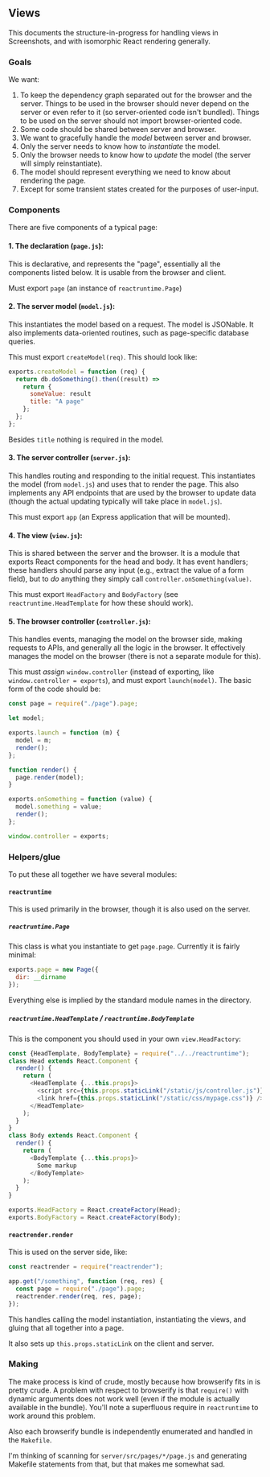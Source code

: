 ## Views

This documents the structure-in-progress for handling views in Screenshots, and with isomorphic React rendering generally.

### Goals

We want:

1. To keep the dependency graph separated out for the browser and the server.  Things to be used in the browser should never depend on the server or even refer to it (so server-oriented code isn't bundled).  Things to be used on the server should not import browser-oriented code.
2. Some code should be shared between server and browser.
3. We want to gracefully handle the *model* between server and browser.
4. Only the server needs to know how to *instantiate* the model.
5. Only the browser needs to know how to *update* the model (the server will simply reinstantiate).
6. The model should represent everything we need to know about rendering the page.
  7. Except for some transient states created for the purposes of user-input.

### Components

There are five components of a typical page:

#### 1. The declaration (`page.js`):

This is declarative, and represents the "page", essentially all the components listed below.  It is usable from the browser and client.

Must export `page` (an instance of `reactruntime.Page`)

#### 2. The server model (`model.js`):

This instantiates the model based on a request.  The model is JSONable.  It also implements data-oriented routines, such as page-specific database queries.

This must export `createModel(req)`.  This should look like:

```javascript
exports.createModel = function (req) {
  return db.doSomething().then((result) =>
    return {
      someValue: result
      title: "A page"
    };
  };
};
```

Besides `title` nothing is required in the model.

#### 3. The server controller (`server.js`):

This handles routing and responding to the initial request.  This instantiates the model (from `model.js`) and uses that to render the page.  This also implements any API endpoints that are used by the browser to update data (though the actual updating typically will take place in `model.js`).

This must export `app` (an Express application that will be mounted).

#### 4. The view (`view.js`):

This is shared between the server and the browser.  It is a module that exports React components for the head and body.  It has event handlers; these handlers should parse any input (e.g., extract the value of a form field), but to *do* anything they simply call `controller.onSomething(value)`.

This must export `HeadFactory` and `BodyFactory` (see `reactruntime.HeadTemplate` for how these should work).

#### 5. The browser controller (`controller.js`):

This handles events, managing the model on the browser side, making requests to APIs, and generally all the logic in the browser.  It effectively manages the model on the browser (there is not a separate module for this).

This must *assign* `window.controller` (instead of exporting, like `window.controller = exports`), and must export `launch(model)`.  The basic form of the code should be:

```javascript
const page = require("./page").page;

let model;

exports.launch = function (m) {
  model = m;
  render();
};

function render() {
  page.render(model);
}

exports.onSomething = function (value) {
  model.something = value;
  render();
};

window.controller = exports;
```

### Helpers/glue

To put these all together we have several modules:

#### `reactruntime`

This is used primarily in the browser, though it is also used on the server.

##### `reactruntime.Page`

This class is what you instantiate to get `page.page`.  Currently it is fairly minimal:

```javascript
exports.page = new Page({
  dir: __dirname
});
```

Everything else is implied by the standard module names in the directory.

##### `reactruntime.HeadTemplate` / `reactruntime.BodyTemplate`

This is the component you should used in your own `view.HeadFactory`:

```javascript
const {HeadTemplate, BodyTemplate} = require("../../reactruntime");
class Head extends React.Component {
  render() {
    return (
      <HeadTemplate {...this.props}>
        <script src={this.props.staticLink("/static/js/controller.js")}></script>
        <link href={this.props.staticLink("/static/css/mypage.css")} />
      </HeadTemplate>
    );
  }
}
class Body extends React.Component {
  render() {
    return (
      <BodyTemplate {...this.props}>
        Some markup
      </BodyTemplate>
    );
  }
}

exports.HeadFactory = React.createFactory(Head);
exports.BodyFactory = React.createFactory(Body);
```

#### `reactrender.render`

This is used on the server side, like:

```javascript
const reactrender = require("reactrender");

app.get("/something", function (req, res) {
  const page = require("./page").page;
  reactrender.render(req, res, page);
});
```

This handles calling the model instantiation, instantiating the views, and gluing that all together into a page.

It also sets up `this.props.staticLink` on the client and server.

### Making

The make process is kind of crude, mostly because how browserify fits in is pretty crude.  A problem with respect to browserify is that `require()` with dynamic arguments does not work well (even if the module is actually available in the bundle).  You'll note a superfluous require in `reactruntime` to work around this problem.

Also each browserify bundle is independently enumerated and handled in the `Makefile`.  

I'm thinking of scanning for `server/src/pages/*/page.js` and generating Makefile statements from that, but that makes me somewhat sad.
